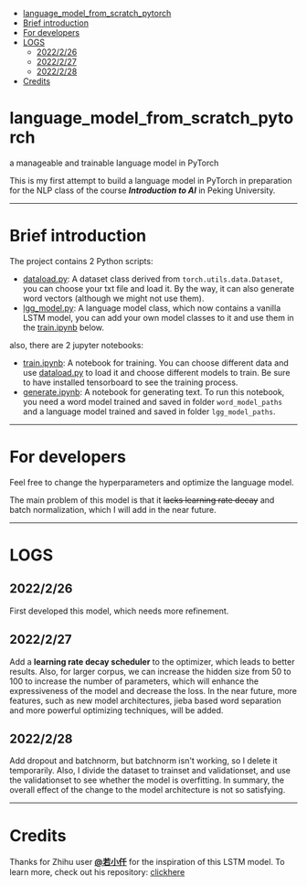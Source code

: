 - [language_model_from_scratch_pytorch](#language_model_from_scratch_pytorch)
- [Brief introduction](#brief-introduction)
- [For developers](#for-developers)
- [LOGS](#logs)
  - [2022/2/26](#2022226)
  - [2022/2/27](#2022227)
  - [2022/2/28](#2022228)
- [Credits](#credits)
# language_model_from_scratch_pytorch
a manageable and trainable language model in PyTorch

This is my first attempt to build a language model in PyTorch in preparation for the NLP class of the course ***Introduction to AI*** in Peking University.

- - -
# Brief introduction
The project contains 2 Python scripts:
- [dataload.py](dataload.py): A dataset class derived from `torch.utils.data.Dataset`, you can choose your txt file and load it. By the way, it can also generate word vectors (although we might not use them).
- [lgg_model.py](lgg_model.py): A language model class, which now contains a vanilla LSTM model, you can add your own model classes to it and use them in the [train.ipynb](train.ipynb) below.

also, there are 2 jupyter notebooks:
- [train.ipynb](train.ipynb): A notebook for training. You can choose different data and use [dataload.py](dataload.py) to load it and choose different models to train. Be sure to have installed tensorboard to see the training process.
- [generate.ipynb](generate.ipynb): A notebook for generating text. To run this notebook, you need a word model trained and saved in folder `word_model_paths` and a language model trained and saved in folder `lgg_model_paths`.

- - - 
# For developers
Feel free to change the hyperparameters and optimize the language model.

The main problem of this model is that it ~~lacks learning rate decay~~ and batch normalization, which I will add in the near future.

- - -
# LOGS
## 2022/2/26
First developed this model, which needs more refinement.
## 2022/2/27
Add a **learning rate decay scheduler** to the optimizer, which leads to better results.
Also, for larger corpus, we can increase the hidden size from 50 to 100 to increase the number of parameters, which will enhance the expressiveness of the model and decrease the loss.
In the near future, more features, such as new model architectures, jieba based word separation and more powerful optimizing techniques, will be added.
## 2022/2/28
Add dropout and batchnorm, but batchnorm isn't working, so I delete it temporarily.
Also, I divide the dataset to trainset and validationset, and use the validationset to see whether the model is overfitting.
In summary, the overall effect of the change to the model architecture is not so satisfying.

- - -
# Credits
Thanks for Zhihu user **[@若小仟](https://www.zhihu.com/people/bing-feng-ruo-qian)** for the inspiration of this LSTM model.
To learn more, check out his repository: [clickhere](https://github.com/hhiim/Lacan)